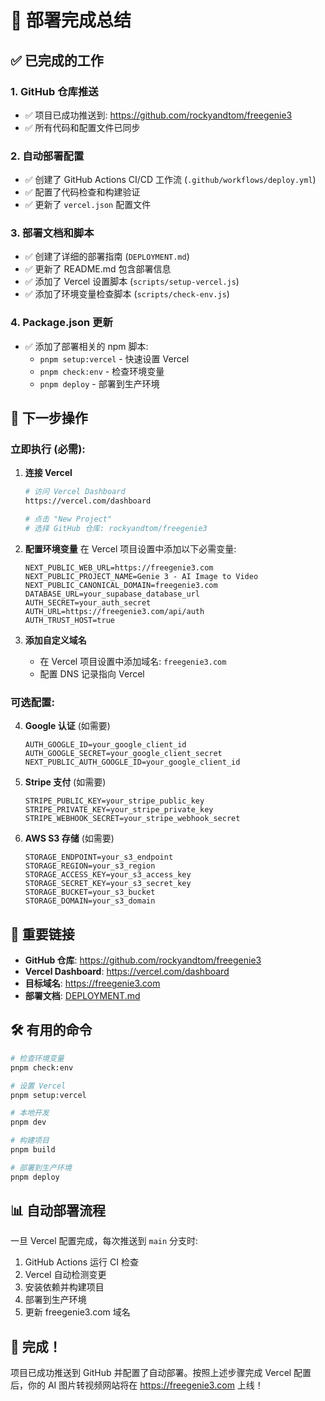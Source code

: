 # 🚀 部署完成总结

## ✅ 已完成的工作

### 1. GitHub 仓库推送
- ✅ 项目已成功推送到: https://github.com/rockyandtom/freegenie3
- ✅ 所有代码和配置文件已同步

### 2. 自动部署配置
- ✅ 创建了 GitHub Actions CI/CD 工作流 (`.github/workflows/deploy.yml`)
- ✅ 配置了代码检查和构建验证
- ✅ 更新了 `vercel.json` 配置文件

### 3. 部署文档和脚本
- ✅ 创建了详细的部署指南 (`DEPLOYMENT.md`)
- ✅ 更新了 README.md 包含部署信息
- ✅ 添加了 Vercel 设置脚本 (`scripts/setup-vercel.js`)
- ✅ 添加了环境变量检查脚本 (`scripts/check-env.js`)

### 4. Package.json 更新
- ✅ 添加了部署相关的 npm 脚本:
  - `pnpm setup:vercel` - 快速设置 Vercel
  - `pnpm check:env` - 检查环境变量
  - `pnpm deploy` - 部署到生产环境

## 🔄 下一步操作

### 立即执行 (必需):

1. **连接 Vercel**
   ```bash
   # 访问 Vercel Dashboard
   https://vercel.com/dashboard
   
   # 点击 "New Project"
   # 选择 GitHub 仓库: rockyandtom/freegenie3
   ```

2. **配置环境变量**
   在 Vercel 项目设置中添加以下必需变量:
   ```
   NEXT_PUBLIC_WEB_URL=https://freegenie3.com
   NEXT_PUBLIC_PROJECT_NAME=Genie 3 - AI Image to Video
   NEXT_PUBLIC_CANONICAL_DOMAIN=freegenie3.com
   DATABASE_URL=your_supabase_database_url
   AUTH_SECRET=your_auth_secret
   AUTH_URL=https://freegenie3.com/api/auth
   AUTH_TRUST_HOST=true
   ```

3. **添加自定义域名**
   - 在 Vercel 项目设置中添加域名: `freegenie3.com`
   - 配置 DNS 记录指向 Vercel

### 可选配置:

4. **Google 认证** (如需要)
   ```
   AUTH_GOOGLE_ID=your_google_client_id
   AUTH_GOOGLE_SECRET=your_google_client_secret
   NEXT_PUBLIC_AUTH_GOOGLE_ID=your_google_client_id
   ```

5. **Stripe 支付** (如需要)
   ```
   STRIPE_PUBLIC_KEY=your_stripe_public_key
   STRIPE_PRIVATE_KEY=your_stripe_private_key
   STRIPE_WEBHOOK_SECRET=your_stripe_webhook_secret
   ```

6. **AWS S3 存储** (如需要)
   ```
   STORAGE_ENDPOINT=your_s3_endpoint
   STORAGE_REGION=your_s3_region
   STORAGE_ACCESS_KEY=your_s3_access_key
   STORAGE_SECRET_KEY=your_s3_secret_key
   STORAGE_BUCKET=your_s3_bucket
   STORAGE_DOMAIN=your_s3_domain
   ```

## 🔗 重要链接

- **GitHub 仓库**: https://github.com/rockyandtom/freegenie3
- **Vercel Dashboard**: https://vercel.com/dashboard
- **目标域名**: https://freegenie3.com
- **部署文档**: [DEPLOYMENT.md](DEPLOYMENT.md)

## 🛠️ 有用的命令

```bash
# 检查环境变量
pnpm check:env

# 设置 Vercel
pnpm setup:vercel

# 本地开发
pnpm dev

# 构建项目
pnpm build

# 部署到生产环境
pnpm deploy
```

## 📊 自动部署流程

一旦 Vercel 配置完成，每次推送到 `main` 分支时:
1. GitHub Actions 运行 CI 检查
2. Vercel 自动检测变更
3. 安装依赖并构建项目
4. 部署到生产环境
5. 更新 freegenie3.com 域名

## 🎉 完成！

项目已成功推送到 GitHub 并配置了自动部署。按照上述步骤完成 Vercel 配置后，你的 AI 图片转视频网站将在 https://freegenie3.com 上线！